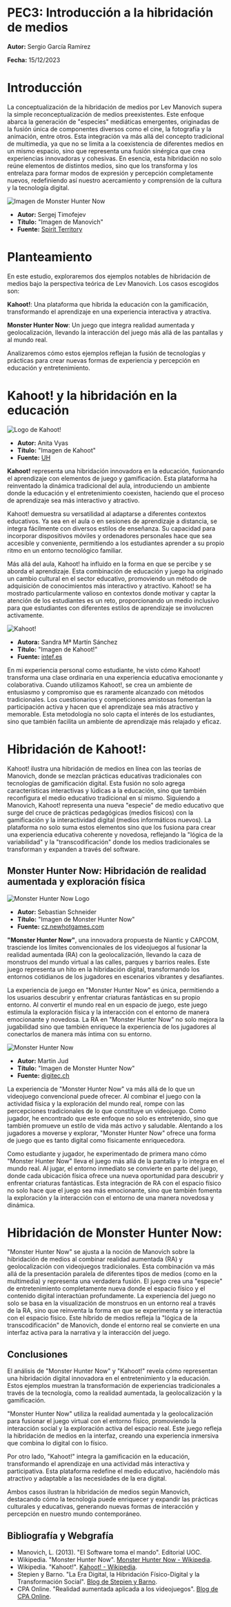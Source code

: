 # PEC3: Introducción a la hibridación de medios 

**Autor:** Sergio García Ramírez 

**Fecha:** 15/12/2023

# Introducción
La conceptualización de la hibridación de medios por Lev Manovich supera la simple reconceptualización de medios preexistentes. Este enfoque abarca la generación de "especies" mediáticas emergentes, originadas de la fusión única de componentes diversos como el cine, la fotografía y la animación, entre otros. Esta integración va más allá del concepto tradicional de multimedia, ya que no se limita a la coexistencia de diferentes medios en un mismo espacio, sino que representa una fusión sinérgica que crea experiencias innovadoras y cohesivas. En esencia, esta hibridación no solo reúne elementos de distintos medios, sino que los transforma y los entrelaza para formar modos de expresión y percepción completamente nuevos, redefiniendo así nuestro acercamiento y comprensión de la cultura y la tecnología digital.

![Imagen de Monster Hunter Now](https://spiriterritory.com/images/news/nw25313l.jpg)
- **Autor:** Sergej Timofejev
- **Título:** "Imagen de Manovich"
- **Fuente:** [Spirit Territory](https://spiriterritory.com)

# Planteamiento
En este estudio, exploraremos dos ejemplos notables de hibridación de medios bajo la perspectiva teórica de Lev Manovich. Los casos escogidos son:

**Kahoot!**: Una plataforma que hibrida la educación con la gamificación, transformando el aprendizaje en una experiencia interactiva y atractiva.

**Monster Hunter Now**: Un juego que integra realidad aumentada y geolocalización, llevando la interacción del juego más allá de las pantallas y al mundo real.

Analizaremos cómo estos ejemplos reflejan la fusión de tecnologías y prácticas para crear nuevas formas de experiencia y percepción en educación y entretenimiento.

# Kahoot! y la hibridación en la educación

![Logo de Kahoot!](https://venturebeat.com/wp-content/uploads/2017/07/kahoot.png?fit=1132%2C601&strip=all)
  - **Autor:** Anita Vyas
  - **Título:** "Imagen de Kahoot"
  - **Fuente:** [UH](https://www.instruction.uh.edu/2018/12/18/active-learning-with-kahoot/)

**Kahoot!** representa una hibridación innovadora en la educación, fusionando el aprendizaje con elementos de juego y gamificación. Esta plataforma ha reinventado la dinámica tradicional del aula, introduciendo un ambiente donde la educación y el entretenimiento coexisten, haciendo que el proceso de aprendizaje sea más interactivo y atractivo.

Kahoot! demuestra su versatilidad al adaptarse a diferentes contextos educativos. Ya sea en el aula o en sesiones de aprendizaje a distancia, se integra fácilmente con diversos estilos de enseñanza. Su capacidad para incorporar dispositivos móviles y ordenadores personales hace que sea accesible y conveniente, permitiendo a los estudiantes aprender a su propio ritmo en un entorno tecnológico familiar.

Más allá del aula, Kahoot! ha influido en la forma en que se percibe y se aborda el aprendizaje. Esta combinación de educación y juego ha originado un cambio cultural en el sector educativo, promoviendo un método de adquisición de conocimientos más interactivo y atractivo. Kahoot! se ha mostrado particularmente valioso en contextos donde motivar y captar la atención de los estudiantes es un reto, proporcionando un medio inclusivo para que estudiantes con diferentes estilos de aprendizaje se involucren activamente.

![Kahoot!](https://intef.es/wp-content/uploads/2019/11/kahoot_11.jpg)
  - **Autora:** Sandra Mª Martín Sánchez
  - **Título:** "Imagen de Kahoot!"
  - **Fuente:** [intef.es](https://intef.es/wp-content/uploads/2019/11/kahoot_11.jpg)

En mi experiencia personal como estudiante, he visto cómo Kahoot! transforma una clase ordinaria en una experiencia educativa emocionante y colaborativa. Cuando utilizamos Kahoot!, se crea un ambiente de entusiasmo y compromiso que es raramente alcanzado con métodos tradicionales. Los cuestionarios y competiciones amistosas fomentan la participación activa y hacen que el aprendizaje sea más atractivo y memorable. Esta metodología no solo capta el interés de los estudiantes, sino que también facilita un ambiente de aprendizaje más relajado y eficaz.

# Hibridación de Kahoot!:
Kahoot! ilustra una hibridación de medios en línea con las teorías de Manovich, donde se mezclan prácticas educativas tradicionales con tecnologías de gamificación digital. Esta fusión no solo agrega características interactivas y lúdicas a la educación, sino que también reconfigura el medio educativo tradicional en sí mismo. Siguiendo a Manovich, Kahoot! representa una nueva "especie" de medio educativo que surge del cruce de prácticas pedagógicas (medios físicos) con la gamificación y la interactividad digital (medios informáticos nuevos). La plataforma no solo suma estos elementos sino que los fusiona para crear una experiencia educativa coherente y novedosa, reflejando la "lógica de la variabilidad" y la "transcodificación" donde los medios tradicionales se transforman y expanden a través del software.

## Monster Hunter Now: Hibridación de realidad aumentada y exploración física
![Monster Hunter Now Logo](https://img.newhotgames.com/544545682/446544919_3.jpg)
  - **Autor:** Sebastian Schneider
  - **Título:** "Imagen de Monster Hunter Now"
  - **Fuente:** [cz.newhotgames.com](https://cz.newhotgames.com/monster-hunter-now-jak-pouzivat-doporucujici-kody/)

**"Monster Hunter Now"**, una innovadora propuesta de Niantic y CAPCOM, trasciende los límites convencionales de los videojuegos al fusionar la realidad aumentada (RA) con la geolocalización, llevando la caza de monstruos del mundo virtual a las calles, parques y barrios reales. Este juego representa un hito en la hibridación digital, transformando los entornos cotidianos de los jugadores en escenarios vibrantes y desafiantes.

La experiencia de juego en "Monster Hunter Now" es única, permitiendo a los usuarios descubrir y enfrentar criaturas fantásticas en su propio entorno. Al convertir el mundo real en un espacio de juego, este juego estimula la exploración física y la interacción con el entorno de manera emocionante y novedosa. La RA en "Monster Hunter Now" no solo mejora la jugabilidad sino que también enriquece la experiencia de los jugadores al conectarlos de manera más íntima con su entorno.

![Monster Hunter Now](https://www.digitec.ch/im/Files/7/4/9/9/4/8/5/1/Monster_Hunter_Now_Preview_1_2_3.png?impolicy=PictureComponent&resizeWidth=800&resizeHeight=501)
  - **Autor:** Martin Jud
  - **Título:** "Imagen de Monster Hunter Now"
  - **Fuente:** [digitec.ch](https://www.digitec.ch/en/page/monster-hunter-now-ar-game-from-niantic-coming-in-september-27378)

La experiencia de "Monster Hunter Now" va más allá de lo que un videojuego convencional puede ofrecer. Al combinar el juego con la actividad física y la exploración del mundo real, rompe con las percepciones tradicionales de lo que constituye un videojuego. Como jugador, he encontrado que este enfoque no solo es entretenido, sino que también promueve un estilo de vida más activo y saludable. Alentando a los jugadores a moverse y explorar, "Monster Hunter Now" ofrece una forma de juego que es tanto digital como físicamente enriquecedora.

Como estudiante y jugador, he experimentado de primera mano cómo "Monster Hunter Now" lleva el juego más allá de la pantalla y lo integra en el mundo real. Al jugar, el entorno inmediato se convierte en parte del juego, donde cada ubicación física ofrece una nueva oportunidad para descubrir y enfrentar criaturas fantásticas. Esta integración de RA con el espacio físico no solo hace que el juego sea más emocionante, sino que también fomenta la exploración y la interacción con el entorno de una manera novedosa y dinámica.

# Hibridación de Monster Hunter Now:
"Monster Hunter Now" se ajusta a la noción de Manovich sobre la hibridación de medios al combinar realidad aumentada (RA) y geolocalización con videojuegos tradicionales. Esta combinación va más allá de la presentación paralela de diferentes tipos de medios (como en la multimedia) y representa una verdadera fusión. El juego crea una "especie" de entretenimiento completamente nueva donde el espacio físico y el contenido digital interactúan profundamente. La experiencia del juego no solo se basa en la visualización de monstruos en un entorno real a través de la RA, sino que reinventa la forma en que se experimenta y se interactúa con el espacio físico. Este híbrido de medios refleja la "lógica de la transcodificación" de Manovich, donde el entorno real se convierte en una interfaz activa para la narrativa y la interacción del juego.

## Conclusiones

El análisis de "Monster Hunter Now" y "Kahoot!" revela cómo representan una hibridación digital innovadora en el entretenimiento y la educación. Estos ejemplos muestran la transformación de experiencias tradicionales a través de la tecnología, como la realidad aumentada, la geolocalización y la gamificación.

"Monster Hunter Now" utiliza la realidad aumentada y la geolocalización para fusionar el juego virtual con el entorno físico, promoviendo la interacción social y la exploración activa del espacio real. Este juego refleja la hibridación de medios en la interfaz, creando una experiencia inmersiva que combina lo digital con lo físico.

Por otro lado, "Kahoot!" integra la gamificación en la educación, transformando el aprendizaje en una actividad más interactiva y participativa. Esta plataforma redefine el medio educativo, haciéndolo más atractivo y adaptable a las necesidades de la era digital.

Ambos casos ilustran la hibridación de medios según Manovich, destacando cómo la tecnología puede enriquecer y expandir las prácticas culturales y educativas, generando nuevas formas de interacción y percepción en nuestro mundo contemporáneo.

## Bibliografía y Webgrafía

- Manovich, L. (2013). "El Software toma el mando". Editorial UOC.
- Wikipedia. "Monster Hunter Now". [Monster Hunter Now - Wikipedia](https://es.wikipedia.org/wiki/Monster_Hunter_Now).
- Wikipedia. "Kahoot!". [Kahoot! - Wikipedia](https://es.wikipedia.org/wiki/Kahoot!).
- Stepien y Barno. "La Era Digital, la Hibridación Físico-Digital y la Transformación Social". [Blog de Stepien y Barno](https://stepienybarno.es/blog/2017/02/20/la-era-digital-la-hibridacion-fisico-digital-y-la-transformacion-social/).
- CPA Online. "Realidad aumentada aplicada a los videojuegos". [Blog de CPA Online](https://www.cpaonline.es/blog/videojuegos-animacion/realidad-aumentada-aplicada-a-los-videojuegos/).
